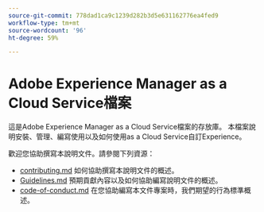 ```yaml
---
source-git-commit: 778dad1ca9c1239d282b3d5e631162776ea4fed9
workflow-type: tm+mt
source-wordcount: '96'
ht-degree: 59%

---
```

# Adobe Experience Manager as a Cloud Service檔案

這是Adobe Experience Manager as a Cloud Service檔案的存放庫。 本檔案說明安裝、管理、編寫使用以及如何使用as a Cloud Service自訂Experience。

歡迎您協助撰寫本說明文件。請參閱下列資源：

* [contributing.md](contributing.md) 如何協助撰寫本說明文件的概述。
* [Guidelines.md](guidelines.md) 預期貢獻內容以及如何協助編寫說明文件的概述。
* [code-of-conduct.md](code-of-conduct.md) 在您協助編寫本文件專案時，我們期望的行為標準概述。

